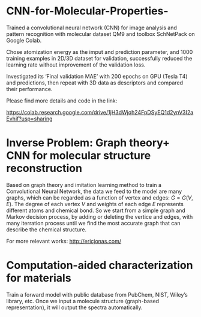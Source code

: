 # CNN-for-Molecular-Properties-
Trained a convolutional neural network (CNN) for image analysis and pattern recognition with molecular dataset QM9 and toolbox SchNetPack on Google Colab.

Chose atomization energy as the imput and prediction parameter, and 1000 training examples in 2D/3D dataset for validation, successfully reduced the learning rate without improvement of the validation loss. 

Investigated its ‘Final validation MAE’ with 200 epochs on GPU (Tesla T4) and predictions, then repeat with 3D data as descriptors and compared their performance.

Please find more details and code in the link:

https://colab.research.google.com/drive/1jH3dWjqh24FpDSyEQ1d2ynV3I2aEvhif?usp=sharing

# Inverse Problem: Graph theory+ CNN for molecular structure reconstruction

Based on graph theory and imitation learning method to train a Convolutional Neural Network, the data we feed to the model are many graphs, which can be regarded as a function of vertex and edges: $G=G(V,E)$. The degree of each vertex $V$ and weights of each edge $E$ represents different atoms and chemical bond. So we start from a simple graph and Markov decision process, by adding or deleting the vertice and edges, with many iterration process until we find the most accurate graph that can describe the chemical structure. 

For more relevant works: http://ericjonas.com/

# Computation-aided characterization for materials

Train a forward model with public database from PubChem, NIST, Wiley’s library, etc. Once we input a molecule structure (graph-based representation), it will output the spectra automatically.
